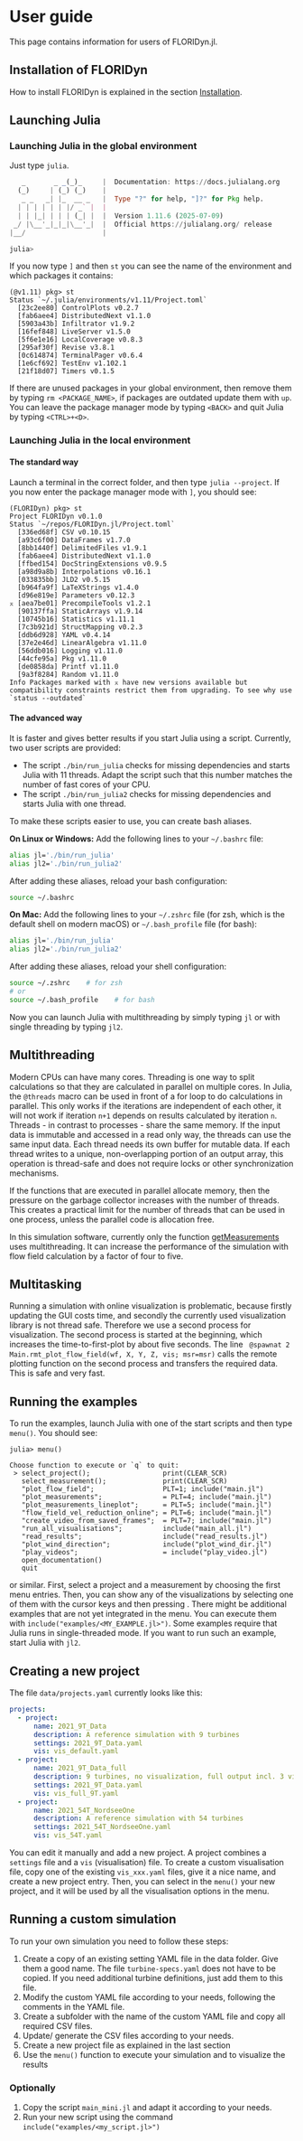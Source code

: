 # User guide

This page contains information for users of FLORIDyn.jl.

## Installation of FLORIDyn
How to install FLORIDyn is explained in the section [Installation](@ref).

## Launching Julia
### Launching Julia in the global environment
Just type `julia`. 
```julia
   _       _ _(_)_     |  Documentation: https://docs.julialang.org
  (_)     | (_) (_)    |
   _ _   _| |_  __ _   |  Type "?" for help, "]?" for Pkg help.
  | | | | | | |/ _` |  |
  | | |_| | | | (_| |  |  Version 1.11.6 (2025-07-09)
 _/ |\__'_|_|_|\__'_|  |  Official https://julialang.org/ release
|__/                   |

julia> 
```
If you now type `]` and then `st` you can see the name of the environment and which packages it contains:
```
(@v1.11) pkg> st
Status `~/.julia/environments/v1.11/Project.toml`
  [23c2ee80] ControlPlots v0.2.7
  [fab6aee4] DistributedNext v1.1.0
  [5903a43b] Infiltrator v1.9.2
  [16fef848] LiveServer v1.5.0
  [5f6e1e16] LocalCoverage v0.8.3
  [295af30f] Revise v3.8.1
  [0c614874] TerminalPager v0.6.4
  [1e6cf692] TestEnv v1.102.1
  [21f18d07] Timers v0.1.5
```
If there are unused packages in your global environment, then remove them by typing `rm <PACKAGE_NAME>`, if packages are outdated update them with `up`. You can leave the package manager mode by typing `<BACK>` and quit Julia by typing `<CTRL>+<D>`.

### Launching Julia in the local environment
#### The standard way
Launch a terminal in the correct folder, and then type `julia --project`. If you now enter the package manager mode with `]`, you should see:
```
(FLORIDyn) pkg> st
Project FLORIDyn v0.1.0
Status `~/repos/FLORIDyn.jl/Project.toml`
  [336ed68f] CSV v0.10.15
  [a93c6f00] DataFrames v1.7.0
  [8bb1440f] DelimitedFiles v1.9.1
  [fab6aee4] DistributedNext v1.1.0
  [ffbed154] DocStringExtensions v0.9.5
  [a98d9a8b] Interpolations v0.16.1
  [033835bb] JLD2 v0.5.15
  [b964fa9f] LaTeXStrings v1.4.0
  [d96e819e] Parameters v0.12.3
⌅ [aea7be01] PrecompileTools v1.2.1
  [90137ffa] StaticArrays v1.9.14
  [10745b16] Statistics v1.11.1
  [7c3b921d] StructMapping v0.2.3
  [ddb6d928] YAML v0.4.14
  [37e2e46d] LinearAlgebra v1.11.0
  [56ddb016] Logging v1.11.0
  [44cfe95a] Pkg v1.11.0
  [de0858da] Printf v1.11.0
  [9a3f8284] Random v1.11.0
Info Packages marked with ⌅ have new versions available but compatibility constraints restrict them from upgrading. To see why use `status --outdated`
```

#### The advanced way
It is faster and gives better results if you start Julia using a script. Currently, two user scripts are provided:
- The script `./bin/run_julia` checks for missing dependencies and starts Julia with 11 threads. Adapt the script such that this number matches the number of fast cores of your CPU.
- The script `./bin/run_julia2` checks for missing dependencies and starts Julia with one thread.

To make these scripts easier to use, you can create bash aliases. 

**On Linux or Windows:**
Add the following lines to your `~/.bashrc` file:

```bash
alias jl='./bin/run_julia'
alias jl2='./bin/run_julia2'
```

After adding these aliases, reload your bash configuration:
```bash
source ~/.bashrc
```

**On Mac:**
Add the following lines to your `~/.zshrc` file (for zsh, which is the default shell on modern macOS) or `~/.bash_profile` file (for bash):

```bash
alias jl='./bin/run_julia'
alias jl2='./bin/run_julia2'
```

After adding these aliases, reload your shell configuration:
```bash
source ~/.zshrc    # for zsh
# or
source ~/.bash_profile    # for bash
```

Now you can launch Julia with multithreading by simply typing `jl` or with single threading by typing `jl2`.


## Multithreading
Modern CPUs can have many cores. Threading is one way to split calculations so that they are calculated
in parallel on multiple cores. In Julia, the `@threads` macro can be used in front of a for loop to do calculations
in parallel. This only works if the iterations are independent of each other, it will not work if iteration `n+1`
depends on results calculated by iteration `n`. Threads - in contrast to processes - share the same memory. If the
input data is immutable and accessed in a read only way, the threads can use the same input data. Each thread needs
its own buffer for mutable data. If each thread writes to a unique, non-overlapping portion of an output array, 
this operation is thread-safe and does not require locks or other synchronization mechanisms.

If the functions that are executed in parallel allocate memory, then the pressure on the garbage collector increases
with the number of threads. This creates a practical limit for the number of threads that can be used in one process,
unless the parallel code is allocation free.

In this simulation software, currently only the function [getMeasurements](@ref) uses multithreading. It can increase 
the performance of the simulation with flow field calculation by a factor of four to five.

## Multitasking
Running a simulation with online visualization is problematic, because firstly updating the GUI costs time, 
and secondly the currently used visualization library is not thread safe. Therefore we use a second process for
visualization. The second process is started at the beginning, which increases the time-to-first-plot by about
five seconds. The line ` @spawnat 2 Main.rmt_plot_flow_field(wf, X, Y, Z, vis; msr=msr)` calls the remote plotting
function on the second process and transfers the required data. This is safe and very fast.

## Running the examples

To run the examples, launch Julia with one of the start scripts and then type `menu()`. You should see:
```
julia> menu()

Choose function to execute or `q` to quit:
 > select_project();                  print(CLEAR_SCR)
   select_measurement();              print(CLEAR_SCR)
   "plot_flow_field";                 PLT=1; include("main.jl")
   "plot_measurements";               = PLT=4; include("main.jl")
   "plot_measurements_lineplot";      = PLT=5; include("main.jl")
   "flow_field_vel_reduction_online"; = PLT=6; include("main.jl")
   "create_video_from_saved_frames";  = PLT=7; include("main.jl")
   "run_all_visualisations";          include("main_all.jl")
   "read_results";                    include("read_results.jl")
   "plot_wind_direction";             include("plot_wind_dir.jl")
   "play_videos";                     = include("play_video.jl")
   open_documentation()
   quit
```
or similar. First, select a project and a measurement by choosing the first menu entries. Then, you can show any of the visualizations by selecting one of them with the cursor keys and then pressing <ENTER>. There might be additional examples that are not yet integrated in the menu. You can execute them
with `include("examples/<MY_EXAMPLE.jl>")`. Some examples require that Julia runs in single-threaded mode.
If you want to run such an example, start Julia with `jl2`.

## Creating a new project
The file `data/projects.yaml` currently looks like this:
```yaml
projects:
  - project:
      name: 2021_9T_Data
      description: A reference simulation with 9 turbines
      settings: 2021_9T_Data.yaml
      vis: vis_default.yaml
  - project:
      name: 2021_9T_Data_full
      description: 9 turbines, no visualization, full output incl. 3 videos
      settings: 2021_9T_Data.yaml
      vis: vis_full_9T.yaml
  - project:
      name: 2021_54T_NordseeOne
      description: A reference simulation with 54 turbines
      settings: 2021_54T_NordseeOne.yaml
      vis: vis_54T.yaml
```
You can edit it manually and add a new project. A project combines a `settings` file and a `vis` (visualisation) file.
To create a custom visualisation file, copy one of the existing `vis_xxx.yaml` files, give it a nice name, and create
a new project entry. Then, you can select in the `menu()` your new project, and it will be used by all the visualisation
options in the menu. 

## Running a custom simulation
To run your own simulation you need to follow these steps:
1. Create a copy of an existing setting YAML file in the data folder. Give them a good name. 
The file `turbine-specs.yaml` does not have to be copied. If you need additional turbine definitions, 
just add them to this file.
2. Modify the custom YAML file according to your needs, following the comments in the YAML file.
3. Create a subfolder with the name of the custom YAML file and copy all required CSV files.
4. Update/ generate the CSV files according to your needs.
5. Create a new project file as explained in the last section
6. Use the `menu()` function to execute your simulation and to visualize the results

### Optionally
1. Copy the script `main_mini.jl` and adapt it according to your needs.
2. Run your new script using the command `include("examples/<my_script.jl>")`